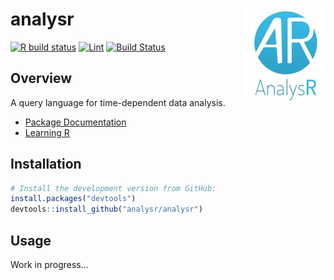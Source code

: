 
<!-- README.md is generated from README.Rmd. Please edit that file -->

# analysr <img src="man/figures/logo.png" align="right" />

<!-- badges: start -->

[![R build
status](https://github.com/analysr/analysr/workflows/R-CMD-check/badge.svg)](https://github.com/analysr/analysr/actions)
[![Lint](https://github.com/analysr/analysr/workflows/lint/badge.svg)](https://github.com/analysr/analysr/actions)
[![Build
Status](https://travis-ci.com/analysr/analysr.svg?branch=main)](https://travis-ci.com/analysr/analysr)
<!-- badges: end -->

## Overview

A query language for time-dependent data analysis.

  - [Package Documentation](https://analysr.github.io/analysr/)
  - [Learning R](https://analysr.github.io/learning/)

## Installation

``` r
# Install the development version from GitHub:
install.packages("devtools")
devtools::install_github("analysr/analysr")
```

## Usage

Work in progress…

